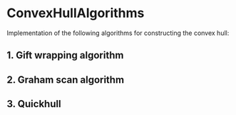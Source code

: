 # ConvexHullAlgorithms

Implementation of the following algorithms for constructing the convex hull: 

## 1. Gift wrapping algorithm

## 2. Graham scan algorithm

## 3. Quickhull
